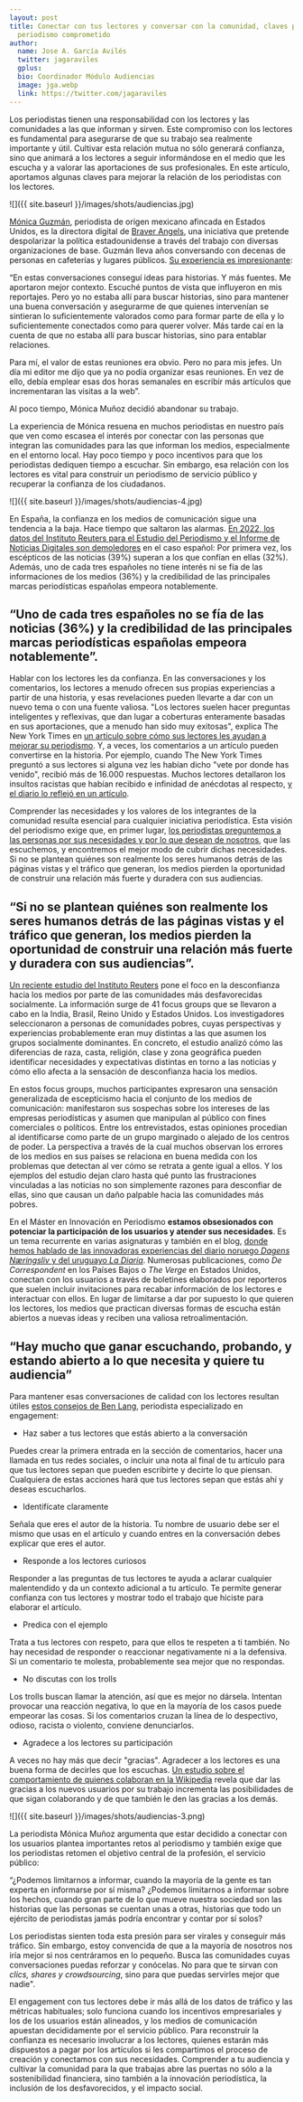 ```yaml
---
layout: post
title: Conectar con tus lectores y conversar con la comunidad, claves para un
  periodismo comprometido
author:
  name: Jose A. García Avilés
  twitter: jagaraviles
  gplus:  
  bio: Coordinador Módulo Audiencias
  image: jga.webp
  link: https://twitter.com/jagaraviles
---
```

Los periodistas tienen una responsabilidad con los lectores y las comunidades a las que informan y sirven. Este compromiso con los lectores es fundamental para asegurarse de que su trabajo sea realmente importante y útil. Cultivar esta relación mutua no sólo generará confianza, sino que animará a los lectores a seguir informándose en el medio que les escucha y a valorar las aportaciones de sus profesionales. En este artículo, aportamos algunas claves para mejorar la relación de los periodistas con los lectores.

![]({{ site.baseurl }}/images/shots/audiencias.jpg)

[Mónica Guzmán](https://twitter.com/moniguzman), periodista de origen mexicano afincada en Estados Unidos, es la directora digital de [Braver Angels](https://braverangels.org/), una iniciativa que pretende despolarizar la política estadounidense a través del trabajo con diversas organizaciones de base. Guzmán lleva años conversando con decenas de personas en cafeterías y lugares públicos. [Su experiencia es impresionante](https://niemanreports.org/articles/make-the-news-a-conversation/):

“En estas conversaciones conseguí ideas para historias. Y más fuentes. Me aportaron mejor contexto. Escuché puntos de vista que influyeron en mis reportajes. Pero yo no estaba allí para buscar historias, sino para mantener una buena conversación y asegurarme de que quienes intervenían se sintieran lo suficientemente valorados como para formar parte de ella y lo suficientemente conectados como para querer volver. Más tarde caí en la cuenta de que no estaba allí para buscar historias, sino para entablar relaciones.

Para mí, el valor de estas reuniones era obvio. Pero no para mis jefes. Un día mi editor me dijo que ya no podía organizar esas reuniones. En vez de ello, debía emplear esas dos horas semanales en escribir más artículos que incrementaran las visitas a la web”.

Al poco tiempo, Mónica Muñoz decidió abandonar su trabajo.

La experiencia de Mónica resuena en muchos periodistas en nuestro país que ven como escasea el interés por conectar con las personas que integran las comunidades para las que informan los medios, especialmente en el entorno local. Hay poco tiempo y poco incentivos para que los periodistas dediquen tiempo a escuchar. Sin embargo, esa relación con los lectores es vital para construir un periodismo de servicio público y recuperar la confianza de los ciudadanos.

![]({{ site.baseurl }}/images/shots/audiencias-4.jpg)

En España, la confianza en los medios de comunicación sigue una tendencia a la baja. Hace tiempo que saltaron las alarmas. [En 2022, los datos del Instituto Reuters para el Estudio del Periodismo y el Informe de Noticias Digitales son demoledores](https://www.digitalnewsreport.es/2022/se-agrava-la-desconfianza-de-los-espanoles-en-las-noticias/) en el caso español: Por primera vez, los escépticos de las noticias (39%) superan a los que confían en ellas (32%). Además, uno de cada tres españoles no tiene interés ni se fía de las informaciones de los medios (36%) y la credibilidad de las principales marcas periodísticas españolas empeora notablemente.

## “Uno de cada tres españoles no se fía de las noticias (36%) y la credibilidad de las principales marcas periodísticas españolas empeora notablemente”.

Hablar con los lectores les da confianza. En las conversaciones y los comentarios, los lectores a menudo ofrecen sus propias experiencias a partir de una historia, y esas revelaciones pueden llevarte a dar con un nuevo tema o con una fuente valiosa. "Los lectores suelen hacer preguntas inteligentes y reflexivas, que dan lugar a coberturas enteramente basadas en sus aportaciones, que a menudo han sido muy exitosas", explica The New York Times en [un artículo sobre cómo sus lectores les ayudan a mejorar su periodismo](https://www.nytimes.com/2019/12/26/reader-center/lessons-learned-from-readers.html). Y, a veces, los comentarios a un artículo pueden convertirse en la historia. Por ejemplo, cuando The New York Times preguntó a sus lectores si alguna vez les habían dicho "vete por donde has venido", recibió más de 16.000 respuestas. Muchos lectores detallaron los insultos racistas que habían recibido e infinidad de anécdotas al respecto, [y el diario lo reflejó en un artículo](https://www.nytimes.com/2019/07/19/reader-center/trump-go-back-stories.html).

Comprender las necesidades y los valores de los integrantes de la comunidad resulta esencial para cualquier iniciativa periodística. Esta visión del periodismo exige que, en primer lugar, [los periodistas preguntemos a las personas por sus necesidades y por lo que desean de nosotros](https://mip.umh.es/blog/2021/10/17/comunidades-audiencia-periodismo/), que las escuchemos, y encontremos el mejor modo de cubrir dichas necesidades. Si no se plantean quiénes son realmente los seres humanos detrás de las páginas vistas y el tráfico que generan, los medios pierden la oportunidad de construir una relación más fuerte y duradera con sus audiencias.

## “Si no se plantean quiénes son realmente los seres humanos detrás de las páginas vistas y el tráfico que generan, los medios pierden la oportunidad de construir una relación más fuerte y duradera con sus audiencias”.

[Un reciente estudio del Instituto Reuters](https://reutersinstitute.politics.ox.ac.uk/es/noticias-para-los-poderosos-y-los-privilegiados-como-la-poca-y-la-mala-representacion-de-las) pone el foco en la desconfianza hacia los medios por parte de las comunidades más desfavorecidas socialmente. La información surge de 41 focus groups que se llevaron a cabo en la India, Brasil, Reino Unido y Estados Unidos. Los investigadores seleccionaron a personas de comunidades pobres, cuyas perspectivas y experiencias probablemente eran muy distintas a las que asumen los grupos socialmente dominantes. En concreto, el estudio analizó cómo las diferencias de raza, casta, religión, clase y zona geográfica pueden identificar necesidades y expectativas distintas en torno a las noticias y cómo ello afecta a la sensación de desconfianza hacia los medios. 

En estos focus groups, muchos participantes expresaron una sensación generalizada de escepticismo hacia el conjunto de los medios de comunicación: manifestaron sus sospechas sobre los intereses de las empresas periodísticas y asumen que manipulan al público con fines comerciales o políticos. Entre los entrevistados, estas opiniones procedían al identificarse como parte de un grupo marginado o alejado de los centros de poder. La perspectiva a través de la cual muchos observan los errores de los medios en sus países se relaciona en buena medida con los problemas que detectan al ver cómo se retrata a gente igual a ellos. Y los ejemplos del estudio dejan claro hasta qué punto las frustraciones vinculadas a las noticias no son simplemente razones para desconfiar de ellas, sino que causan un daño palpable hacia las comunidades más pobres.

En el Máster en Innovación en Periodismo **estamos obsesionados con potenciar la participación de los usuarios y atender sus necesidades**. Es un tema recurrente en varias asignaturas y también en el blog, [donde hemos hablado de las innovadoras experiencias del diario noruego *Dagens Næringsliv* y del uruguayo *La Diaria*](https://mip.umh.es/blog/2020/02/20/audiencia-innovadoras-experiencias-noruega-uruguay/). Numerosas publicaciones, como *De Correspondent* en los Países Bajos o *The Verge* en Estados Unidos, conectan con los usuarios a través de boletines elaborados por reporteros que suelen incluir invitaciones para recabar información de los lectores e interactuar con ellos. En lugar de limitarse a dar por supuesto lo que quieren los lectores, los medios que practican diversas formas de escucha están abiertos a nuevas ideas y reciben una valiosa retroalimentación.

## “Hay mucho que ganar escuchando, probando, y estando abierto a lo que necesita y quiere tu audiencia”

Para mantener esas conversaciones de calidad con los lectores resultan útiles [estos consejos de Ben Lang](https://www.openweb.com/blog/a-journalists-guide-to-talking-with-readers), periodista especializado en engagement:

- Haz saber a tus lectores que estás abierto a la conversación

Puedes crear la primera entrada en la sección de comentarios, hacer una llamada en tus redes sociales, o incluir una nota al final de tu artículo para que tus lectores sepan que pueden escribirte y decirte lo que piensan. Cualquiera de estas acciones hará que tus lectores sepan que estás ahí y deseas escucharlos.

- Identifícate claramente

Señala que eres el autor de la historia. Tu nombre de usuario debe ser el mismo que usas en el artículo y cuando entres en la conversación debes explicar que eres el autor.

- Responde a los lectores curiosos

Responder a las preguntas de tus lectores te ayuda a aclarar cualquier malentendido y da un contexto adicional a tu artículo. Te permite generar confianza con tus lectores y mostrar todo el trabajo que hiciste para elaborar el artículo.

- Predica con el ejemplo

Trata a tus lectores con respeto, para que ellos te respeten a ti también. No hay necesidad de responder o reaccionar negativamente ni a la defensiva. Si un comentario te molesta, probablemente sea mejor que no respondas.

- No discutas con los trolls

Los trolls buscan llamar la atención, así que es mejor no dársela. Intentan provocar una reacción negativa, lo que en la mayoría de los casos puede empeorar las cosas. Si los comentarios cruzan la línea de lo despectivo, odioso, racista o violento, conviene denunciarlos.

- Agradece a los lectores su participación

A veces no hay más que decir "gracias". Agradecer a los lectores es una buena forma de decirles que los escuchas. [Un estudio sobre el comportamiento de quienes colaboran en la Wikipedia](https://www.niemanlab.org/2020/07/giving-thanks-isnt-just-for-turkey-day-its-also-a-way-to-retain-your-users/) revela que dar las gracias a los nuevos usuarios por su trabajo incrementa las posibilidades de que sigan colaborando y de que también le den las gracias a los demás.

![]({{ site.baseurl }}/images/shots/audiencias-3.png)

La periodista Mónica Muñoz argumenta que estar decidido a conectar con los usuarios plantea importantes retos al periodismo y también exige que los periodistas retomen el objetivo central de la profesión, el servicio público:

“¿Podemos limitarnos a informar, cuando la mayoría de la gente es tan experta en informarse por sí misma? ¿Podemos limitarnos a informar sobre los hechos, cuando gran parte de lo que mueve nuestra sociedad son las historias que las personas se cuentan unas a otras, historias que todo un ejército de periodistas jamás podría encontrar y contar por sí solos?

Los periodistas sienten toda esta presión para ser virales y conseguir más tráfico. Sin embargo, estoy convencida de que a la mayoría de nosotros nos iría mejor si nos centráramos en lo pequeño. Busca las comunidades cuyas conversaciones puedas reforzar y conócelas. No para que te sirvan con *clics, shares y crowdsourcing*, sino para que puedas servirles mejor que nadie".

El engagement con tus lectores debe ir más allá de los datos de tráfico y las métricas habituales; solo funciona cuando los incentivos empresariales y los de los usuarios están alineados, y los medios de comunicación apuestan decididamente por el servicio público. Para reconstruir la confianza es necesario involucrar a los lectores, quienes estarán más dispuestos a pagar por los artículos si les compartimos el proceso de creación y conectamos con sus necesidades. Comprender a tu audiencia y cultivar la comunidad para la que trabajas abre las puertas no sólo a la sostenibilidad financiera, sino también a la innovación periodística, la inclusión de los desfavorecidos, y el impacto social.
